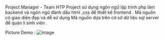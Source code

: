 Project Manager - Team HTP 
Project sử dụng ngôn ngữ lập trình php làm backend và ngôn ngữ đánh dấu html ,css để thiết kế frontend . Mã nguồn có giao diện đẹp và dễ sử dụng 
Mã nguồn dựa trên cơ sở dữ liệu sql server để quản lí sinh viên .

Picture Demo :
![image](https://github.com/hoanggxyuuki/Students-Manager/assets/145022510/b186022b-00ff-4baf-94da-4bcb2ad15d4d)
